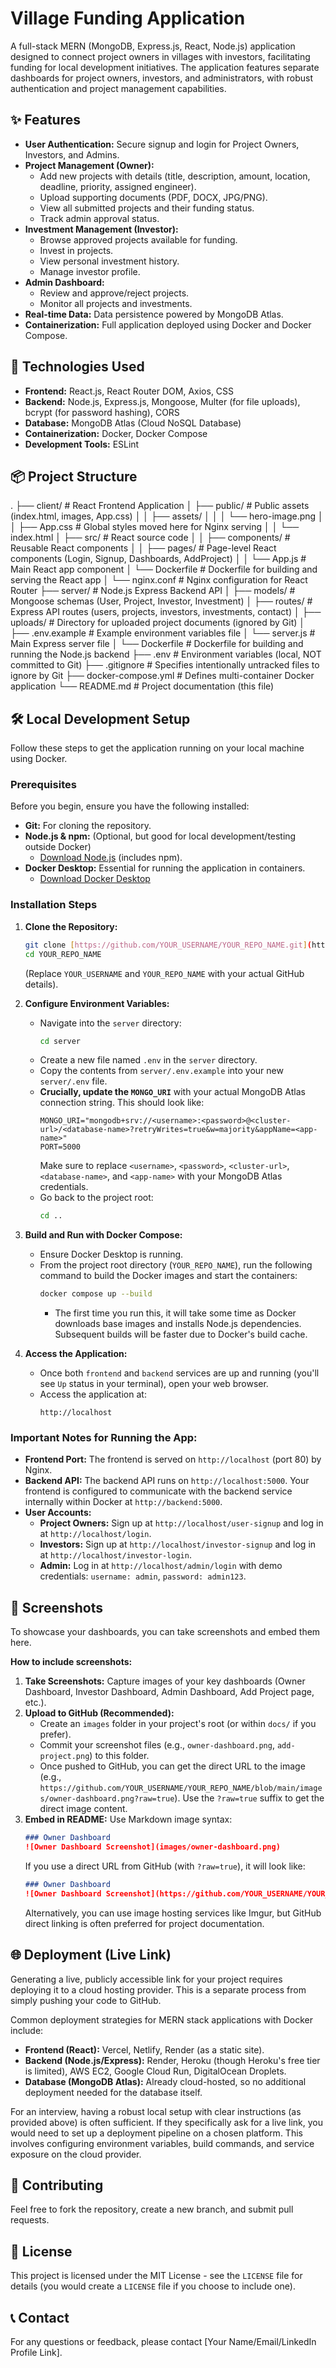 # Village Funding Application

A full-stack MERN (MongoDB, Express.js, React, Node.js) application designed to connect project owners in villages with investors, facilitating funding for local development initiatives. The application features separate dashboards for project owners, investors, and administrators, with robust authentication and project management capabilities.

## ✨ Features

* **User Authentication:** Secure signup and login for Project Owners, Investors, and Admins.
* **Project Management (Owner):**
    * Add new projects with details (title, description, amount, location, deadline, priority, assigned engineer).
    * Upload supporting documents (PDF, DOCX, JPG/PNG).
    * View all submitted projects and their funding status.
    * Track admin approval status.
* **Investment Management (Investor):**
    * Browse approved projects available for funding.
    * Invest in projects.
    * View personal investment history.
    * Manage investor profile.
* **Admin Dashboard:**
    * Review and approve/reject projects.
    * Monitor all projects and investments.
* **Real-time Data:** Data persistence powered by MongoDB Atlas.
* **Containerization:** Full application deployed using Docker and Docker Compose.

## 🚀 Technologies Used

* **Frontend:** React.js, React Router DOM, Axios, CSS
* **Backend:** Node.js, Express.js, Mongoose, Multer (for file uploads), bcrypt (for password hashing), CORS
* **Database:** MongoDB Atlas (Cloud NoSQL Database)
* **Containerization:** Docker, Docker Compose
* **Development Tools:** ESLint

## 📦 Project Structure


.
├── client/                 # React Frontend Application
│   ├── public/             # Public assets (index.html, images, App.css)
│   │   ├── assets/
│   │   │   └── hero-image.png
│   │   ├── App.css         # Global styles moved here for Nginx serving
│   │   └── index.html
│   ├── src/                # React source code
│   │   ├── components/     # Reusable React components
│   │   ├── pages/          # Page-level React components (Login, Signup, Dashboards, AddProject)
│   │   └── App.js          # Main React app component
│   └── Dockerfile          # Dockerfile for building and serving the React app
│   └── nginx.conf          # Nginx configuration for React Router
├── server/                 # Node.js Express Backend API
│   ├── models/             # Mongoose schemas (User, Project, Investor, Investment)
│   ├── routes/             # Express API routes (users, projects, investors, investments, contact)
│   ├── uploads/            # Directory for uploaded project documents (ignored by Git)
│   ├── .env.example        # Example environment variables file
│   └── server.js           # Main Express server file
│   └── Dockerfile          # Dockerfile for building and running the Node.js backend
├── .env                    # Environment variables (local, NOT committed to Git)
├── .gitignore              # Specifies intentionally untracked files to ignore by Git
├── docker-compose.yml      # Defines multi-container Docker application
└── README.md               # Project documentation (this file)


## 🛠️ Local Development Setup

Follow these steps to get the application running on your local machine using Docker.

### Prerequisites

Before you begin, ensure you have the following installed:

* **Git:** For cloning the repository.
* **Node.js & npm:** (Optional, but good for local development/testing outside Docker)
    * [Download Node.js](https://nodejs.org/en/download/) (includes npm).
* **Docker Desktop:** Essential for running the application in containers.
    * [Download Docker Desktop](https://www.docker.com/products/docker-desktop/)

### Installation Steps

1.  **Clone the Repository:**
    ```bash
    git clone [https://github.com/YOUR_USERNAME/YOUR_REPO_NAME.git](https://github.com/YOUR_USERNAME/YOUR_REPO_NAME.git)
    cd YOUR_REPO_NAME
    ```
    (Replace `YOUR_USERNAME` and `YOUR_REPO_NAME` with your actual GitHub details).

2.  **Configure Environment Variables:**
    * Navigate into the `server` directory:
        ```bash
        cd server
        ```
    * Create a new file named `.env` in the `server` directory.
    * Copy the contents from `server/.env.example` into your new `server/.env` file.
    * **Crucially, update the `MONGO_URI`** with your actual MongoDB Atlas connection string. This should look like:
        ```
        MONGO_URI="mongodb+srv://<username>:<password>@<cluster-url>/<database-name>?retryWrites=true&w=majority&appName=<app-name>"
        PORT=5000
        ```
        Make sure to replace `<username>`, `<password>`, `<cluster-url>`, `<database-name>`, and `<app-name>` with your MongoDB Atlas credentials.
    * Go back to the project root:
        ```bash
        cd ..
        ```

3.  **Build and Run with Docker Compose:**
    * Ensure Docker Desktop is running.
    * From the project root directory (`YOUR_REPO_NAME`), run the following command to build the Docker images and start the containers:
        ```bash
        docker compose up --build
        ```
        * The first time you run this, it will take some time as Docker downloads base images and installs Node.js dependencies. Subsequent builds will be faster due to Docker's build cache.

4.  **Access the Application:**
    * Once both `frontend` and `backend` services are up and running (you'll see `Up` status in your terminal), open your web browser.
    * Access the application at:
        ```
        http://localhost
        ```

### Important Notes for Running the App:

* **Frontend Port:** The frontend is served on `http://localhost` (port 80) by Nginx.
* **Backend API:** The backend API runs on `http://localhost:5000`. Your frontend is configured to communicate with the backend service internally within Docker at `http://backend:5000`.
* **User Accounts:**
    * **Project Owners:** Sign up at `http://localhost/user-signup` and log in at `http://localhost/login`.
    * **Investors:** Sign up at `http://localhost/investor-signup` and log in at `http://localhost/investor-login`.
    * **Admin:** Log in at `http://localhost/admin/login` with demo credentials: `username: admin`, `password: admin123`.

## 📸 Screenshots

To showcase your dashboards, you can take screenshots and embed them here.

**How to include screenshots:**

1.  **Take Screenshots:** Capture images of your key dashboards (Owner Dashboard, Investor Dashboard, Admin Dashboard, Add Project page, etc.).
2.  **Upload to GitHub (Recommended):**
    * Create an `images` folder in your project's root (or within `docs/` if you prefer).
    * Commit your screenshot files (e.g., `owner-dashboard.png`, `add-project.png`) to this folder.
    * Once pushed to GitHub, you can get the direct URL to the image (e.g., `https://github.com/YOUR_USERNAME/YOUR_REPO_NAME/blob/main/images/owner-dashboard.png?raw=true`). Use the `?raw=true` suffix to get the direct image content.
3.  **Embed in README:** Use Markdown image syntax:
    ```markdown
    ### Owner Dashboard
    ![Owner Dashboard Screenshot](images/owner-dashboard.png)
    ```
    If you use a direct URL from GitHub (with `?raw=true`), it will look like:
    ```markdown
    ### Owner Dashboard
    ![Owner Dashboard Screenshot](https://github.com/YOUR_USERNAME/YOUR_REPO_NAME/blob/main/images/owner-dashboard.png?raw=true)
    ```
    Alternatively, you can use image hosting services like Imgur, but GitHub direct linking is often preferred for project documentation.

## 🌐 Deployment (Live Link)

Generating a live, publicly accessible link for your project requires deploying it to a cloud hosting provider. This is a separate process from simply pushing your code to GitHub.

Common deployment strategies for MERN stack applications with Docker include:

* **Frontend (React):** Vercel, Netlify, Render (as a static site).
* **Backend (Node.js/Express):** Render, Heroku (though Heroku's free tier is limited), AWS EC2, Google Cloud Run, DigitalOcean Droplets.
* **Database (MongoDB Atlas):** Already cloud-hosted, so no additional deployment needed for the database itself.

For an interview, having a robust local setup with clear instructions (as provided above) is often sufficient. If they specifically ask for a live link, you would need to set up a deployment pipeline on a chosen platform. This involves configuring environment variables, build commands, and service exposure on the cloud provider.

## 🤝 Contributing

Feel free to fork the repository, create a new branch, and submit pull requests.

## 📄 License

This project is licensed under the MIT License - see the `LICENSE` file for details (you would create a `LICENSE` file if you choose to include one).

## 📞 Contact

For any questions or feedback, please contact [Your Name/Email/LinkedIn Profile Link].
